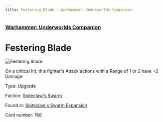 ```yaml
---
title: Festering Blade - Warhammer: Underworlds Companion
---
```


### [Warhammer: Underworlds Companion](https://guidokessels.github.io/wh-underworlds)

  

# Festering Blade

![Festering Blade](https://warhammerunderworlds.com/wp-content/uploads/sites/6/2018/02/168_ENG.png)

On a critical hit, this fighter's Attack actions with a Range of 1 or 2 have +2 Damage

Type: Upgrade

Faction: [Spiteclaw's Swarm](https://guidokessels.github.io/wh-underworlds/factions/spiteclaws-swarm)

Found in: [Spiteclaw's Swarm Expansion](https://guidokessels.github.io/wh-underworlds/locations/spiteclaws-swarm-expansion)

Card number: 168

